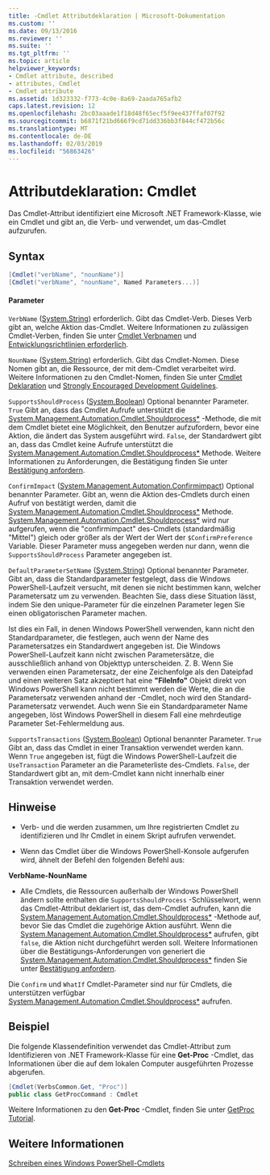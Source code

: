 ```yaml
---
title: -Cmdlet Attributdeklaration | Microsoft-Dokumentation
ms.custom: ''
ms.date: 09/13/2016
ms.reviewer: ''
ms.suite: ''
ms.tgt_pltfrm: ''
ms.topic: article
helpviewer_keywords:
- Cmdlet attribute, described
- attributes, Cmdlet
- Cmdlet attribute
ms.assetid: 1d323332-f773-4c0e-8a69-2aada765afb2
caps.latest.revision: 12
ms.openlocfilehash: 2bc03aaade1f18d48f65ecf5f9ee437ffaf07f92
ms.sourcegitcommit: b6871f21bd666f9cd71dd336bb3f844cf472b56c
ms.translationtype: MT
ms.contentlocale: de-DE
ms.lasthandoff: 02/03/2019
ms.locfileid: "56863426"
---
```

# <a name="cmdlet-attribute-declaration"></a>Attributdeklaration: Cmdlet

Das Cmdlet-Attribut identifiziert eine Microsoft .NET Framework-Klasse, wie ein Cmdlet und gibt an, die Verb- und verwendet, um das-Cmdlet aufzurufen.

## <a name="syntax"></a>Syntax

```csharp
[Cmdlet("verbName", "nounName")]
[Cmdlet("verbName", "nounName", Named Parameters...)]
```

#### <a name="parameters"></a>Parameter

`VerbName` ([System.String](/dotnet/api/System.String)) erforderlich. Gibt das Cmdlet-Verb. Dieses Verb gibt an, welche Aktion das-Cmdlet. Weitere Informationen zu zulässigen Cmdlet-Verben, finden Sie unter [Cmdlet Verbnamen](./approved-verbs-for-windows-powershell-commands.md) und [Entwicklungsrichtlinien erforderlich](./required-development-guidelines.md).

`NounName` ([System.String](/dotnet/api/System.String)) erforderlich. Gibt das Cmdlet-Nomen. Diese Nomen gibt an, die Ressource, der mit dem-Cmdlet verarbeitet wird. Weitere Informationen zu den Cmdlet-Nomen, finden Sie unter [Cmdlet Deklaration](./cmdlet-class-declaration.md) und [Strongly Encouraged Development Guidelines](./strongly-encouraged-development-guidelines.md).

`SupportsShouldProcess` ([System.Boolean](/dotnet/api/System.Boolean)) Optional benannter Parameter. `True` Gibt an, dass das Cmdlet Aufrufe unterstützt die [System.Management.Automation.Cmdlet.Shouldprocess*](/dotnet/api/System.Management.Automation.Cmdlet.ShouldProcess) -Methode, die mit dem Cmdlet bietet eine Möglichkeit, den Benutzer aufzufordern, bevor eine Aktion, die ändert das System ausgeführt wird. `False`, der Standardwert gibt an, dass das Cmdlet keine Aufrufe unterstützt die [System.Management.Automation.Cmdlet.Shouldprocess*](/dotnet/api/System.Management.Automation.Cmdlet.ShouldProcess) Methode. Weitere Informationen zu Anforderungen, die Bestätigung finden Sie unter [Bestätigung anfordern](./requesting-confirmation-from-cmdlets.md).

`ConfirmImpact` ([System.Management.Automation.Confirmimpact](/dotnet/api/System.Management.Automation.ConfirmImpact)) Optional benannter Parameter. Gibt an, wenn die Aktion des-Cmdlets durch einen Aufruf von bestätigt werden, damit die [System.Management.Automation.Cmdlet.Shouldprocess*](/dotnet/api/System.Management.Automation.Cmdlet.ShouldProcess) Methode. [System.Management.Automation.Cmdlet.Shouldprocess*](/dotnet/api/System.Management.Automation.Cmdlet.ShouldProcess) wird nur aufgerufen, wenn die "confirmimpact" des-Cmdlets (standardmäßig "Mittel") gleich oder größer als der Wert der Wert der `$ConfirmPreference` Variable. Dieser Parameter muss angegeben werden nur dann, wenn die `SupportsShouldProcess` Parameter angegeben ist.

`DefaultParameterSetName` ([System.String](/dotnet/api/System.String)) Optional benannter Parameter. Gibt an, dass die Standardparameter festgelegt, dass die Windows PowerShell-Laufzeit versucht, mit denen sie nicht bestimmen kann, welcher Parametersatz um zu verwenden. Beachten Sie, dass diese Situation lässt, indem Sie den unique-Parameter für die einzelnen Parameter legen Sie einen obligatorischen Parameter machen.

Ist dies ein Fall, in denen Windows PowerShell verwenden, kann nicht den Standardparameter, die festlegen, auch wenn der Name des Parametersatzes ein Standardwert angegeben ist. Die Windows PowerShell-Laufzeit kann nicht zwischen Parametersätze, die ausschließlich anhand von Objekttyp unterscheiden. Z. B. Wenn Sie verwenden einen Parametersatz, der eine Zeichenfolge als den Dateipfad und einen weiteren Satz akzeptiert hat eine **"FileInfo"** Objekt direkt von Windows PowerShell kann nicht bestimmt werden die Werte, die an die Parametersatz verwenden anhand der -Cmdlet, noch wird den Standard-Parametersatz verwendet. Auch wenn Sie ein Standardparameter Name angegeben, löst Windows PowerShell in diesem Fall eine mehrdeutige Parameter Set-Fehlermeldung aus.

`SupportsTransactions` ([System.Boolean](/dotnet/api/System.Boolean)) Optional benannter Parameter. `True` Gibt an, dass das Cmdlet in einer Transaktion verwendet werden kann. Wenn `True` angegeben ist, fügt die Windows PowerShell-Laufzeit die `UseTransaction` Parameter an die Parameterliste des-Cmdlets. `False`, der Standardwert gibt an, mit dem-Cmdlet kann nicht innerhalb einer Transaktion verwendet werden.

## <a name="remarks"></a>Hinweise

- Verb- und die werden zusammen, um Ihre registrierten Cmdlet zu identifizieren und Ihr Cmdlet in einem Skript aufrufen verwendet.

- Wenn das Cmdlet über die Windows PowerShell-Konsole aufgerufen wird, ähnelt der Befehl den folgenden Befehl aus:

**VerbName-NounName**

- Alle Cmdlets, die Ressourcen außerhalb der Windows PowerShell ändern sollte enthalten die `SupportsShouldProcess` -Schlüsselwort, wenn das Cmdlet-Attribut deklariert ist, das dem-Cmdlet aufrufen, kann die [System.Management.Automation.Cmdlet.Shouldprocess*](/dotnet/api/System.Management.Automation.Cmdlet.ShouldProcess) -Methode auf, bevor Sie das Cmdlet die zugehörige Aktion ausführt. Wenn die [System.Management.Automation.Cmdlet.Shouldprocess*](/dotnet/api/System.Management.Automation.Cmdlet.ShouldProcess) aufrufen, gibt `false`, die Aktion nicht durchgeführt werden soll. Weitere Informationen über die Bestätigungs-Anforderungen von generiert die [System.Management.Automation.Cmdlet.Shouldprocess*](/dotnet/api/System.Management.Automation.Cmdlet.ShouldProcess) finden Sie unter [Bestätigung anfordern](./requesting-confirmation-from-cmdlets.md).

Die `Confirm` und `WhatIf` Cmdlet-Parameter sind nur für Cmdlets, die unterstützen verfügbar [System.Management.Automation.Cmdlet.Shouldprocess*](/dotnet/api/System.Management.Automation.Cmdlet.ShouldProcess) aufrufen.

## <a name="example"></a>Beispiel

Die folgende Klassendefinition verwendet das Cmdlet-Attribut zum Identifizieren von .NET Framework-Klasse für eine **Get-Proc** -Cmdlet, das Informationen über die auf dem lokalen Computer ausgeführten Prozesse abgerufen.

```csharp
[Cmdlet(VerbsCommon.Get, "Proc")]
public class GetProcCommand : Cmdlet
```

Weitere Informationen zu den **Get-Proc** -Cmdlet, finden Sie unter [GetProc Tutorial](./getproc-tutorial.md).

## <a name="see-also"></a>Weitere Informationen

[Schreiben eines Windows PowerShell-Cmdlets](./writing-a-windows-powershell-cmdlet.md)
